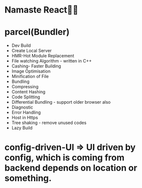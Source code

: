 # Namaste React🚀🚀


# parcel(Bundler)
- Dev Build
- Create Local Server
- HMR-Hot Module Replacement
- File watching Algorithm - written in C++
- Cashing- Faster Building
- Image Optimisation
- Minification of File
- Bundling
- Compressing
- Content Hashing
- Code Splitting
- Differential Bundling - support older browser also
- Diagnostic
- Error Handling
- Host in Https
- Tree shaking - remove unused codes
- Lazy Build


# config-driven-UI => UI driven by config, which is coming from backend depends on location or something.
